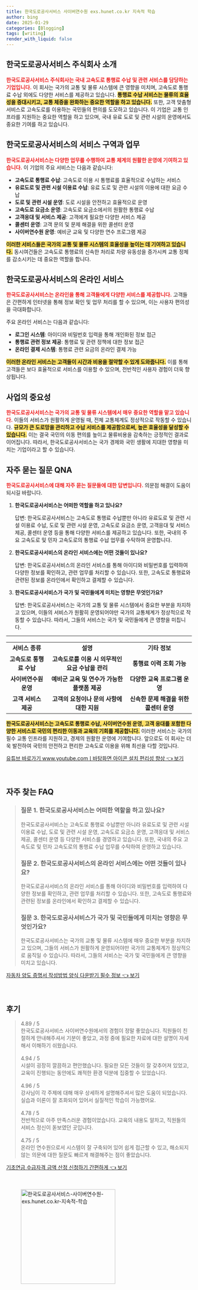```yaml
---
title: 한국도로공사서비스 사이버연수원 exs.hunet.co.kr 지속적 학습
author: bing
date: 2025-01-29
categories: [Blogging]
tags: [writing]
render_with_liquid: false
---
```



<h2 id='한국도로공사서비스_소개'>한국도로공사서비스 주식회사 소개</h2>

<p><b><span style="color: #ee2323;">한국도로공사서비스 주식회사는 국내 고속도로 통행료 수납 및 관련 서비스를 담당하는 기업입니다.</span></b> 이 회사는 국가의 교통 및 물류 시스템에 큰 영향을 미치며, 고속도로 통행료 수납 외에도 다양한 서비스를 제공하고 있습니다. <b><span style="background-color: #ffe066;">통행료 수납 서비스는 물류의 효율성을 증대시키고, 교통 체증을 완화하는 중요한 역할을 하고 있습니다.</span></b> 또한, 고객 맞춤형 서비스로 고속도로를 이용하는 국민들의 편의를 도모하고 있습니다. 이 기업은 교통 인프라를 지원하는 중요한 역할을 하고 있으며, 국내 유료 도로 및 관련 시설의 운영에서도 중요한 기여를 하고 있습니다.</p>

<h2 id='서비스_구역_업무'>한국도로공사서비스의 서비스 구역과 업무</h2>

<p><b><span style="color: #ee2323;">한국도로공사서비스는 다양한 업무를 수행하여 교통 체계의 원활한 운영에 기여하고 있습니다.</span></b> 이 기업의 주요 서비스는 다음과 같습니다:</p>

<ul>
    <li><b>고속도로 통행료 수납</b>: 고속도로 이용 시 통행료를 효율적으로 수납하는 서비스</li>
    <li><b>유료도로 및 관련 시설 이용료 수납</b>: 유료 도로 및 관련 시설의 이용에 대한 요금 수납</li>
    <li><b>도로 및 관련 시설 운영</b>: 도로 시설을 안전하고 효율적으로 운영</li>
    <li><b>고속도로 요금소 운영</b>: 고속도로 요금소에서의 원활한 통행료 수납</li>
    <li><b>고객응대 및 서비스 제공</b>: 고객에게 필요한 다양한 서비스 제공</li>
    <li><b>콜센터 운영</b>: 고객 문의 및 문제 해결을 위한 콜센터 운영</li>
    <li><b>사이버연수원 운영</b>: 예비군 교육 및 다양한 연수 프로그램 제공</li>
</ul>

<p><b><span style="background-color: #ffe066;">이러한 서비스들은 국가의 교통 및 물류 시스템의 효율성을 높이는 데 기여하고 있습니다.</span></b> 동시여건들은 고속도로 통행료의 신속한 처리로 차량 유동성을 증가시켜 교통 정체를 감소시키는 데 중요한 역할을 합니다.</p>

<h2 id='온라인_서비스'>한국도로공사서비스의 온라인 서비스</h2>

<p><b><span style="color: #ee2323;">한국도로공사서비스는 온라인을 통해 고객들에게 다양한 서비스를 제공합니다.</span></b> 고객들은 간편하게 인터넷을 통해 정보 확인 및 업무 처리를 할 수 있으며, 이는 사용자 편의성을 극대화합니다. </p>

<p>주요 온라인 서비스는 다음과 같습니다:</p>

<ul>
    <li><b>로그인 시스템</b>: 아이디와 비밀번호 입력을 통해 개인화된 정보 접근</li>
    <li><b>통행료 관련 정보 제공</b>: 통행료 및 관련 정책에 대한 정보 접근</li>
    <li><b>온라인 결제 시스템</b>: 통행료 관련 요금의 온라인 결제 가능</li>
</ul>

<p><b><span style="background-color: #ffe066;">이러한 온라인 서비스는 고객들이 시간과 비용을 절약할 수 있게 도와줍니다.</span></b> 이를 통해 고객들은 보다 효율적으로 서비스를 이용할 수 있으며, 전반적인 사용자 경험이 더욱 향상됩니다.</p>

<h2 id='사업의_중요성'>사업의 중요성</h2>

<p><b><span style="color: #ee2323;">한국도로공사서비스는 국가의 교통 및 물류 시스템에서 매우 중요한 역할을 맡고 있습니다.</span></b> 이들의 서비스가 원활하게 운영될 때, 전체 교통체계도 정상적으로 작동할 수 있습니다. <b><span style="background-color: #ffe066;">규모가 큰 도로망을 관리하고 수납 서비스를 제공함으로써, 높은 효율성을 달성할 수 있습니다.</span></b> 이는 결국 국민의 이동 편의를 높이고 물류비용을 감축하는 긍정적인 결과로 이어집니다. 따라서, 한국도로공사서비스는 국가 경제와 국민 생활에 지대한 영향을 미치는 기업이라고 할 수 있습니다.</p>

<h2 id='자주_묻는_질문_QNA'>자주 묻는 질문 QNA</h2>

<p><b><span style="color: #ee2323;">한국도로공사서비스에 대해 자주 묻는 질문들에 대한 답변입니다.</span></b> 의문점 해결이 도움이 되시길 바랍니다.</p>

<ol>
    <li><b>한국도로공사서비스는 어떠한 역할을 하고 있나요?</b>
        <p>답변: 한국도로공사서비스는 고속도로 통행료 수납뿐만 아니라 유료도로 및 관련 시설 이용료 수납, 도로 및 관련 시설 운영, 고속도로 요금소 운영, 고객응대 및 서비스 제공, 콜센터 운영 등을 통해 다양한 서비스를 제공하고 있습니다. 또한, 국내의 주요 고속도로 및 민자 고속도로의 통행료 수납 업무를 수탁하여 운영합니다.</p>
    </li>
    <li><b>한국도로공사서비스의 온라인 서비스에는 어떤 것들이 있나요?</b>
        <p>답변: 한국도로공사서비스의 온라인 서비스를 통해 아이디와 비밀번호를 입력하여 다양한 정보를 확인하고, 관련 업무를 처리할 수 있습니다. 또한, 고속도로 통행료와 관련된 정보를 온라인에서 확인하고 결제할 수 있습니다.</p>
    </li>
    <li><b>한국도로공사서비스가 국가 및 국민들에게 미치는 영향은 무엇인가요?</b>
        <p>답변: 한국도로공사서비스는 국가의 교통 및 물류 시스템에서 중요한 부분을 차지하고 있으며, 이들의 서비스가 원활히 운영되어야만 국가의 교통체계가 정상적으로 작동할 수 있습니다. 따라서, 그들의 서비스는 국가 및 국민들에게 큰 영향을 미칩니다.</p>
    </li>
</ol>

<hr />

<table>
    <tr>
        <td style="text-align: center; height: 17px;"><b>서비스 종류</b></td>
        <td style="text-align: center; height: 17px;"><b>설명</b></td>
        <td style="text-align: center; height: 17px;"><b>기타 정보</b></td>
    </tr>
    <tr>
        <td style="text-align: center; height: 17px;"><b>고속도로 통행료 수납</b></td>
        <td style="text-align: center; height: 17px;"><b>고속도로를 이용 시 의무적인 요금 수납을 관리</b></td>
        <td style="text-align: center; height: 17px;"><b>통행료 이력 조회 가능</b></td>
    </tr>
    <tr>
        <td style="text-align: center; height: 17px;"><b>사이버연수원 운영</b></td>
        <td style="text-align: center; height: 17px;"><b>예비군 교육 및 연수가 가능한 플랫폼 제공</b></td>
        <td style="text-align: center; height: 17px;"><b>다양한 교육 프로그램 운영</b></td>
    </tr>
    <tr>
        <td style="text-align: center; height: 17px;"><b>고객 서비스 제공</b></td>
        <td style="text-align: center; height: 17px;"><b>고객의 요청이나 문의 사항에 대한 지원</b></td>
        <td style="text-align: center; height: 17px;"><b>신속한 문제 해결을 위한 콜센터 운영</b></td>
    </tr>
</table>

<p><b><span style="background-color: #ffe066;">한국도로공사서비스는 고속도로 통행료 수납, 사이버연수원 운영, 고객 응대를 포함한 다양한 서비스로 국민의 편리한 이동과 교육의 기회를 제공합니다.</span></b> 이러한 서비스는 국가의 필수 교통 인프라를 지원하고, 경제의 원활한 운영에 기여합니다. 앞으로도 이 회사는 더욱 발전하여 국민의 안전하고 편리한 고속도로 이용을 위해 최선을 다할 것입니다.</p>


<p><a class="click-button" title="유튜브 바로가기 www.youtube.comㅣ바탕화면 아이콘 설치 편리성 향상" href="https://24nara.github.io/posts/%EC%9C%A0%ED%8A%9C%EB%B8%8C-%EB%B0%94%EB%A1%9C%EA%B0%80%EA%B8%B0-www.youtube.com%E3%85%A3%EB%B0%94%ED%83%95%ED%99%94%EB%A9%B4-%EC%95%84%EC%9D%B4%EC%BD%98-%EC%84%A4%EC%B9%98-%ED%8E%B8%EB%A6%AC%EC%84%B1-%ED%96%A5%EC%83%81/" rel="dofollow">유튜브 바로가기 www.youtube.comㅣ바탕화면 아이콘 설치 편리성 향상 👈 보기</a></p><br>
<h2 id='자주_찾는_FAQ'>자주 찾는 FAQ</h2>
<div itemscope="" itemtype="https://schema.org/FAQPage"> 
<blockquote> 
<div itemscope="" itemprop="mainEntity" itemtype="https://schema.org/Question"> 
<h3 itemprop="name">질문 1. 한국도로공사서비스는 어떠한 역할을 하고 있나요?</h3> 
<div itemscope="" itemprop="acceptedAnswer" itemtype="https://schema.org/Answer"> 
<span itemprop="text"> 
<p>한국도로공사서비스는 고속도로 통행료 수납뿐만 아니라 유료도로 및 관련 시설 이용료 수납, 도로 및 관련 시설 운영, 고속도로 요금소 운영, 고객응대 및 서비스 제공, 콜센터 운영 등 다양한 서비스를 경영하고 있습니다. 또한, 국내의 주요 고속도로 및 민자 고속도로의 통행료 수납 업무를 수탁하여 운영하고 있습니다.</p> 
</span> 
</div> 
</div> 

<div itemscope="" itemprop="mainEntity" itemtype="https://schema.org/Question"> 
<h3 itemprop="name">질문 2. 한국도로공사서비스의 온라인 서비스에는 어떤 것들이 있나요?</h3> 
<div itemscope="" itemprop="acceptedAnswer" itemtype="https://schema.org/Answer"> 
<span itemprop="text"> 
<p>한국도로공사서비스의 온라인 서비스를 통해 아이디와 비밀번호를 입력하여 다양한 정보를 확인하고, 관련 업무를 처리할 수 있습니다. 또한, 고속도로 통행료와 관련된 정보를 온라인에서 확인하고 결제할 수 있습니다.</p> 
</span> 
</div> 
</div> 

<div itemscope="" itemprop="mainEntity" itemtype="https://schema.org/Question"> 
<h3 itemprop="name">질문 3. 한국도로공사서비스가 국가 및 국민들에게 미치는 영향은 무엇인가요?</h3> 
<div itemscope="" itemprop="acceptedAnswer" itemtype="https://schema.org/Answer"> 
<span itemprop="text"> 
<p>한국도로공사서비스는 국가의 교통 및 물류 시스템에 매우 중요한 부분을 차지하고 있으며, 그들의 서비스가 원활하게 운영되어야만 국가의 교통체계가 정상적으로 움직일 수 있습니다. 따라서, 그들의 서비스는 국가 및 국민들에게 큰 영향을 미치고 있습니다.</p> 
</span> 
</div> 
</div> 

</blockquote> 
</div>
<p><a class="click-button" title="자동차 양도 증명서 작성방법 양식 다운받기 필수 정보" href="https://24nara.github.io/posts/%EC%9E%90%EB%8F%99%EC%B0%A8-%EC%96%91%EB%8F%84-%EC%A6%9D%EB%AA%85%EC%84%9C-%EC%9E%91%EC%84%B1%EB%B0%A9%EB%B2%95-%EC%96%91%EC%8B%9D-%EB%8B%A4%EC%9A%B4%EB%B0%9B%EA%B8%B0-%ED%95%84%EC%88%98-%EC%A0%95%EB%B3%B4/" rel="dofollow">자동차 양도 증명서 작성방법 양식 다운받기 필수 정보 👈 보기</a></p><br>
<h2 id='후기'>후기</h2>
<div itemscope itemtype="https://schema.org/Product">
  <blockquote>
  <div itemprop="review" itemscope itemtype="https://schema.org/Review">
      <div itemprop="reviewRating" itemscope itemtype="https://schema.org/Rating"> <span itemprop="ratingValue">4.89</span> / <span itemprop="bestRating">5</span> </div>
      <span itemprop="reviewBody">한국도로공사서비스 사이버연수원에서의 경험이 정말 좋았습니다. 직원들이 친절하게 안내해주셔서 기분이 좋았고, 과정 중에 필요한 자료에 대한 설명이 자세해서 이해하기 쉬웠습니다.</span>
  </div>
  <br>
  <div itemprop="review" itemscope itemtype="https://schema.org/Review">
      <div itemprop="reviewRating" itemscope itemtype="https://schema.org/Rating"> <span itemprop="ratingValue">4.94</span> / <span itemprop="bestRating">5</span> </div>
      <span itemprop="reviewBody">시설이 굉장히 깔끔하고 편안했습니다. 필요한 모든 것들이 잘 갖추어져 있었고, 교육이 진행되는 동안에도 쾌적한 환경 덕분에 집중할 수 있었습니다.</span>
  </div>
  <br>
  <div itemprop="review" itemscope itemtype="https://schema.org/Review">
      <div itemprop="reviewRating" itemscope itemtype="https://schema.org/Rating"> <span itemprop="ratingValue">4.96</span> / <span itemprop="bestRating">5</span> </div>
      <span itemprop="reviewBody">강사님이 각 주제에 대해 매우 상세하게 설명해주셔서 많은 도움이 되었습니다. 실습과 이론이 잘 조화되어 있어서 실질적인 학습이 가능했어요.</span>
  </div>
  <br>
  <div itemprop="review" itemscope itemtype="https://schema.org/Review">
      <div itemprop="reviewRating" itemscope itemtype="https://schema.org/Rating"> <span itemprop="ratingValue">4.78</span> / <span itemprop="bestRating">5</span> </div>
      <span itemprop="reviewBody">전반적으로 아주 만족스러운 경험이었습니다. 교육의 내용도 알차고, 직원들의 서비스 정신이 돋보였던 곳입니다.</span>
  </div>
  <br>
  <div itemprop="review" itemscope itemtype="https://schema.org/Review">
      <div itemprop="reviewRating" itemscope itemtype="https://schema.org/Rating"> <span itemprop="ratingValue">4.75</span> / <span itemprop="bestRating">5</span> </div>
      <span itemprop="reviewBody">온라인 연수원으로서 시스템이 잘 구축되어 있어 쉽게 접근할 수 있고, 해소되지 않는 의문에 대한 질문도 빠르게 해결해주는 점이 좋았습니다.</span>
  </div>
  </blockquote>
</div>
<p><a class="click-button" title="기초연금 수급자격 금액 산정 신청하기 간편하게" href="https://24nara.github.io/posts/%EA%B8%B0%EC%B4%88%EC%97%B0%EA%B8%88-%EC%88%98%EA%B8%89%EC%9E%90%EA%B2%A9-%EA%B8%88%EC%95%A1-%EC%82%B0%EC%A0%95-%EC%8B%A0%EC%B2%AD%ED%95%98%EA%B8%B0-%EA%B0%84%ED%8E%B8%ED%95%98%EA%B2%8C/" rel="dofollow">기초연금 수급자격 금액 산정 신청하기 간편하게 👈 보기</a></p><br>
<figure class="image"><img src="https://24nara.github.io/assets/img/thumbnail/한국도로공사서비스-사이버연수원-exs.hunet.co.kr-지속적-학습.webp" alt="한국도로공사서비스-사이버연수원-exs.hunet.co.kr-지속적-학습" width="256" height="256"></figure>
